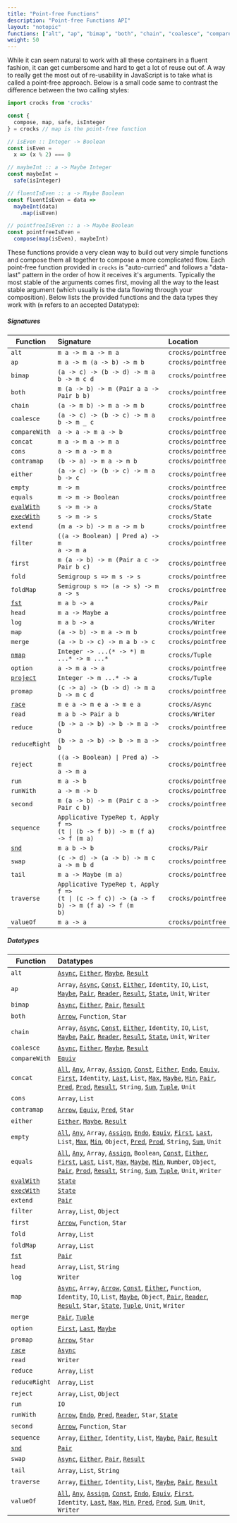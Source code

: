 ```yaml
---
title: "Point-free Functions"
description: "Point-free Functions API"
layout: "notopic"
functions: ["alt", "ap", "bimap", "both", "chain", "coalesce", "comparewith", "concat", "cons", "contramap", "either", "empty", "equals", "extend", "filter", "first", "fold", "foldmap", "head", "map", "merge", "option", "promap", "race", "reduce", "reduceright", "run", "runwith", "second", "sequence", "swap", "tail", "traverse", "valueof"]
weight: 50
---
```


While it can seem natural to work with all these containers in a fluent fashion,
it can get cumbersome and hard to get a lot of reuse out of. A way to really get
the most out of re-usability in JavaScript is to take what is called a point-free
approach. Below is a small code same to contrast the difference between the two
calling styles:

```javascript
import crocks from 'crocks'

const {
  compose, map, safe, isInteger
} = crocks // map is the point-free function

// isEven :: Integer -> Boolean
const isEven =
  x => (x % 2) === 0

// maybeInt :: a -> Maybe Integer
const maybeInt =
  safe(isInteger)

// fluentIsEven :: a -> Maybe Boolean
const fluentIsEven = data =>
  maybeInt(data)
    .map(isEven)

// pointfreeIsEven :: a -> Maybe Boolean
const pointfreeIsEven =
  compose(map(isEven), maybeInt)
```

These functions provide a very clean way to build out very simple functions and
compose them all together to compose a more complicated flow. Each point-free
function provided in `crocks` is "auto-curried" and follows a "data-last"
pattern in the order of how it receives it's arguments. Typically the most
stable of the arguments comes first, moving all the way to the least stable
argument (which usually is the data flowing through your composition). Below
lists the provided functions and the data types they work with (`m` refers to an
accepted Datatype):

##### Signatures
| Function | Signature | Location |
|---|:---|:---|
| `alt` | `m a -> m a -> m a` | `crocks/pointfree` |
| `ap` | `m a -> m (a -> b) -> m b` | `crocks/pointfree` |
| `bimap` | `(a -> c) -> (b -> d) -> m a b -> m c d` | `crocks/pointfree` |
| `both` | `m (a -> b) -> m (Pair a a -> Pair b b)` | `crocks/pointfree` |
| `chain` | `(a -> m b) -> m a -> m b` | `crocks/pointfree` |
| `coalesce` | `(a -> c) -> (b -> c) -> m a b -> m _ c` | `crocks/pointfree` |
| `compareWith` | `a -> a -> m a -> b` | `crocks/pointfree` |
| `concat` | `m a -> m a -> m a` | `crocks/pointfree` |
| `cons` | `a -> m a -> m a` | `crocks/pointfree` |
| `contramap` | `(b -> a) -> m a -> m b` | `crocks/pointfree` |
| `either` | `(a -> c) -> (b -> c) -> m a b -> c` | `crocks/pointfree` |
| `empty` | `m -> m` | `crocks/pointfree` |
| `equals` | `m -> m -> Boolean` | `crocks/pointfree` |
| [`evalWith`][eval] | `s -> m -> a` | `crocks/State` |
| [`execWith`][exec] | `s -> m -> s` | `crocks/State` |
| `extend` | `(m a -> b) -> m a -> m b` | `crocks/pointfree` |
| `filter` | <code>((a -> Boolean) &#124; Pred a) -> m a -> m a</code> | `crocks/pointfree` |
| `first` | `m (a -> b) -> m (Pair a c -> Pair b c)` | `crocks/pointfree` |
| `fold` | `Semigroup s => m s -> s` | `crocks/pointfree` |
| `foldMap` | `Semigroup s => (a -> s) -> m a -> s` | `crocks/pointfree` |
| [`fst`][fst] | `m a b -> a` | `crocks/Pair` |
| `head` | `m a -> Maybe a` | `crocks/pointfree` |
| `log` | `m a b -> a` | `crocks/Writer` |
| `map` | `(a -> b) -> m a -> m b` | `crocks/pointfree` |
| `merge` | `(a -> b -> c) -> m a b -> c` | `crocks/pointfree` |
| [`nmap`][nmap] | `Integer -> ...(* -> *) m ...* -> m ...*` | `crocks/Tuple` |
| `option` | `a -> m a -> a` | `crocks/pointfree` |
| [`project`][project] | `Integer -> m ...* -> a` | `crocks/Tuple` |
| `promap` | `(c -> a) -> (b -> d) -> m a b -> m c d` | `crocks/pointfree` |
| [`race`][race] | `m e a -> m e a -> m e a` | `crocks/Async` |
| `read` | `m a b -> Pair a b` | `crocks/Writer` |
| `reduce` | `(b -> a -> b) -> b -> m a -> b` | `crocks/pointfree` |
| `reduceRight` | `(b -> a -> b) -> b -> m a -> b` | `crocks/pointfree` |
| `reject` | <code>((a -> Boolean) &#124; Pred a) -> m a -> m a</code> | `crocks/pointfree` |
| `run` | `m a -> b` | `crocks/pointfree` |
| `runWith` | `a -> m -> b` | `crocks/pointfree` |
| `second` | `m (a -> b) -> m (Pair c a -> Pair c b)` | `crocks/pointfree` |
| `sequence` | <code>Applicative TypeRep t, Apply f => (t &#124; (b -> f b)) -> m (f a) -> f (m a)</code> | `crocks/pointfree` |
| [`snd`][snd] | `m a b -> b` | `crocks/Pair` |
| `swap` | `(c -> d) -> (a -> b) -> m c a -> m b d` | `crocks/pointfree` |
| `tail` | `m a -> Maybe (m a)` | `crocks/pointfree` |
| `traverse` | <code>Applicative TypeRep t, Apply f => (t &#124; (c -> f c)) -> (a -> f b) -> m (f a) -> f (m b)</code> | `crocks/pointfree` |
| `valueOf` | `m a -> a` | `crocks/pointfree` |

##### Datatypes
| Function | Datatypes |
|---|:---|
| `alt` | [`Async`][async-alt], [`Either`][either-alt], [`Maybe`][maybe-alt], [`Result`][result-alt] |
| `ap` | `Array`, [`Async`][async-ap], [`Const`][const-ap], [`Either`][either-ap], `Identity`, `IO`, `List`, [`Maybe`][maybe-ap], [`Pair`][pair-ap], [`Reader`][reader-ap], [`Result`][result-ap], [`State`][state-ap], `Unit`, `Writer` |
| `bimap` | [`Async`][async-bimap], [`Either`][either-bimap], [`Pair`][pair-bimap], [`Result`][result-bimap] |
| `both` | [`Arrow`][arrow-both], `Function`, `Star` |
| `chain` | `Array`, [`Async`][async-chain], [`Const`][const-chain], [`Either`][either-chain], `Identity`, `IO`, `List`, [`Maybe`][maybe-chain], [`Pair`][pair-chain], [`Reader`][reader-chain], [`Result`][result-chain], [`State`][state-chain], `Unit`, `Writer` |
| `coalesce` | [`Async`][async-coalesce], [`Either`][either-coalesce], [`Maybe`][maybe-coalesce], [`Result`][result-coalesce] |
| `compareWith` | [`Equiv`][equiv-compare] |
| `concat` | [`All`][all-concat], [`Any`][any-concat], `Array`, [`Assign`][assign-concat], [`Const`][const-concat], [`Either`][either-concat], [`Endo`][endo-concat], [`Equiv`][equiv-concat], [`First`][first-concat], `Identity`, [`Last`][last-concat], `List`, [`Max`][max-concat], [`Maybe`][maybe-concat], [`Min`][min-concat], [`Pair`][pair-concat], [`Pred`][pred-concat], [`Prod`][prod-concat], [`Result`][result-concat], `String`, [`Sum`][sum-concat], [`Tuple`][tuple-concat], `Unit` |
| `cons` | `Array`, `List` |
| `contramap` | [`Arrow`][arrow-contra], [`Equiv`][equiv-contra], [`Pred`][pred-contra], `Star` |
| `either` | [`Either`][either-either], [`Maybe`][maybe-either], [`Result`][result-either] |
| `empty` | [`All`][all-empty], [`Any`][any-empty], `Array`, [`Assign`][assign-empty], [`Endo`][endo-empty], [`Equiv`][equiv-empty], [`First`][first-empty], [`Last`][last-empty], `List`, [`Max`][max-empty], [`Min`][min-empty], `Object`, [`Pred`][pred-empty], [`Prod`][prod-empty], `String`, [`Sum`][sum-empty], `Unit` |
| `equals` | [`All`][all-equals], [`Any`][any-equals], `Array`, [`Assign`][assign-equals], `Boolean`, [`Const`][const-equals], [`Either`][either-equals], [`First`][first-equals], [`Last`][last-equals], `List`, [`Max`][max-equals], [`Maybe`][maybe-equals], [`Min`][min-equals], `Number`, `Object`, [`Pair`][pair-equals], [`Prod`][prod-equals], [`Result`][result-equals], `String`, [`Sum`][sum-equals], [`Tuple`][tuple-equals], `Unit`, `Writer` |
| [`evalWith`][eval] | [`State`][state-eval] |
| [`execWith`][exec] | [`State`][state-exec] |
| `extend` | [`Pair`][pair-extend] |
| `filter` | `Array`, `List`, `Object` |
| `first` | [`Arrow`][arrow-first], `Function`, `Star` |
| `fold` | `Array`, `List` |
| `foldMap` | `Array`, `List` |
| [`fst`][fst] | [`Pair`][pair-fst] |
| `head` | `Array`, `List`, `String` |
| `log` | `Writer` |
| `map` | [`Async`][async-map], `Array`, [`Arrow`][arrow-map], [`Const`][const-map], [`Either`][either-map], `Function`, `Identity`, `IO`, `List`, [`Maybe`][maybe-map], `Object`, [`Pair`][pair-map], [`Reader`][reader-map], [`Result`][result-map], `Star`, [`State`][state-map], [`Tuple`][tuple-map], `Unit`, `Writer` |
| `merge` | [`Pair`][pair-merge], [`Tuple`][tuple-merge] |
| `option` | [`First`][first-option], [`Last`][last-option], [`Maybe`][maybe-option] |
| `promap` | [`Arrow`][arrow-pro], `Star` |
| [`race`][race] | [`Async`][async-race] |
| `read` | `Writer` |
| `reduce` | `Array`, `List` |
| `reduceRight` | `Array`, `List` |
| `reject` | `Array`, `List`, `Object` |
| `run` | `IO` |
| `runWith` | [`Arrow`][arrow-run], [`Endo`][endo-run], [`Pred`][pred-run], [`Reader`][reader-run], `Star`, [`State`][state-run] |
| `second` | [`Arrow`][arrow-second], `Function`, `Star` |
| `sequence` | `Array`, [`Either`][either-sequence], `Identity`, `List`, [`Maybe`][maybe-sequence], [`Pair`][pair-sequence], [`Result`][result-sequence] |
| [`snd`][snd] | [`Pair`][pair-snd] |
| `swap` | [`Async`][async-swap], [`Either`][either-swap], [`Pair`][pair-swap], [`Result`][result-swap] |
| `tail` | `Array`, `List`, `String` |
| `traverse` | `Array`, [`Either`][either-traverse], `Identity`, `List`, [`Maybe`][maybe-traverse], [`Pair`][pair-traverse], [`Result`][result-traverse] |
| `valueOf` | [`All`][all-value], [`Any`][any-value], [`Assign`][assign-value], [`Const`][const-value], [`Endo`][endo-value], [`Equiv`][equiv-value], [`First`][first-value], `Identity`, [`Last`][last-value], [`Max`][max-value], [`Min`][min-value], [`Pred`][pred-value], [`Prod`][prod-value], [`Sum`][sum-value], `Unit`, `Writer` |

[all-concat]: ../monoids/All.html#concat
[all-empty]: ../monoids/All.html#empty
[all-equals]: ../monoids/All.html#equals
[all-value]: ../monoids/All.html#valueof

[any-concat]: ../monoids/Any.html#concat
[any-empty]: ../monoids/Any.html#empty
[any-equals]: ../monoids/Any.html#equals
[any-value]: ../monoids/Any.html#valueof

[assign-concat]: ../monoids/Assign.html#concat
[assign-empty]: ../monoids/Assign.html#empty
[assign-equals]: ../monoids/Assign.html#equals
[assign-value]: ../monoids/Assign.html#valueof

[arrow-both]: ../crocks/Arrow.html#both
[arrow-contra]: ../crocks/Arrow.html#contramap
[arrow-first]: ../crocks/Arrow.html#first
[arrow-map]: ../crocks/Arrow.html#map
[arrow-pro]: ../crocks/Arrow.html#promap
[arrow-run]: ../crocks/Arrow.html#runwith
[arrow-second]: ../crocks/Arrow.html#second

[async-alt]: ../crocks/Async.html#alt
[async-ap]: ../crocks/Async.html#ap
[async-bimap]: ../crocks/Async.html#bimap
[async-chain]: ../crocks/Async.html#chain
[async-coalesce]: ../crocks/Async.html#coalesce
[async-map]: ../crocks/Async.html#map
[async-swap]: ../crocks/Async.html#swap
[async-race]: ../crocks/Async.html#race

[const-ap]: ../crocks/Const.html#ap
[const-chain]: ../crocks/Const.html#chain
[const-concat]: ../crocks/Const.html#concat
[const-equals]: ../crocks/Const.html#equals
[const-map]: ../crocks/Const.html#map
[const-value]: ../crocks/Const.html#valueof

[endo-concat]: ../monoids/Endo.html#concat
[endo-empty]: ../monoids/Endo.html#empty
[endo-run]: ../monoids/Endo.html#runwith
[endo-value]: ../monoids/Endo.html#valueof

[either-alt]: ../crocks/Either.html#alt
[either-ap]: ../crocks/Either.html#ap
[either-bimap]: ../crocks/Either.html#bimap
[either-chain]: ../crocks/Either.html#chain
[either-coalesce]: ../crocks/Either.html#coalesce
[either-concat]: ../crocks/Either.html#concat
[either-either]: ../crocks/Either.html#either
[either-equals]: ../crocks/Either.html#equals
[either-map]: ../crocks/Either.html#map
[either-sequence]: ../crocks/Either.html#sequence
[either-swap]: ../crocks/Either.html#swap
[either-traverse]: ../crocks/Either.html#traverse

[equiv-compare]: ../crocks/Equiv.html#comparewith
[equiv-concat]: ../crocks/Equiv.html#concat
[equiv-contra]: ../crocks/Equiv.html#contramap
[equiv-empty]: ../crocks/Equiv.html#empty
[equiv-value]: ../crocks/Equiv.html#valueof

[first-concat]: ../monoids/First.html#concat
[first-empty]: ../monoids/First.html#empty
[first-equals]: ../monoids/First.html#equals
[first-option]: ../monoids/First.html#option
[first-value]: ../monoids/First.html#valueof

[last-concat]: ../monoids/Last.html#concat
[last-empty]: ../monoids/Last.html#empty
[last-equals]: ../monoids/Last.html#equals
[last-option]: ../monoids/Last.html#option
[last-value]: ../monoids/Last.html#valueof

[max-concat]: ../monoids/Max.html#concat
[max-empty]: ../monoids/Max.html#empty
[max-equals]: ../monoids/Max.html#equals
[max-value]: ../monoids/Max.html#valueof

[maybe-alt]: ../crocks/Maybe.html#alt
[maybe-ap]: ../crocks/Maybe.html#ap
[maybe-chain]: ../crocks/Maybe.html#chain
[maybe-coalesce]: ../crocks/Maybe.html#coalesce
[maybe-concat]: ../crocks/Maybe.html#concat
[maybe-either]: ../crocks/Maybe.html#either
[maybe-equals]: ../crocks/Maybe.html#equals
[maybe-map]: ../crocks/Maybe.html#map
[maybe-option]: ../crocks/Maybe.html#option
[maybe-sequence]: ../crocks/Maybe.html#sequence
[maybe-traverse]: ../crocks/Maybe.html#traverse

[min-concat]: ../monoids/Min.html#concat
[min-empty]: ../monoids/Min.html#empty
[min-equals]: ../monoids/Min.html#equals
[min-value]: ../monoids/Min.html#valueof

[pair-ap]: ../crocks/Pair.html#ap
[pair-bimap]: ../crocks/Pair.html#bimap
[pair-concat]: ../crocks/Pair.html#concat
[pair-chain]: ../crocks/Pair.html#chain
[pair-equals]: ../crocks/Pair.html#equals
[pair-extend]: ../crocks/Pair.html#extend
[pair-fst]: ../crocks/Pair.html#fst
[pair-map]: ../crocks/Pair.html#map
[pair-merge]: ../crocks/Pair.html#merge
[pair-sequence]: ../crocks/Pair.html#sequence
[pair-snd]: ../crocks/Pair.html#snd
[pair-swap]: ../crocks/Pair.html#swap
[pair-traverse]: ../crocks/Pair.html#traverse

[pred-concat]: ../crocks/Pred.html#concat
[pred-contra]: ../crocks/Pred.html#contramap
[pred-empty]: ../crocks/Pred.html#empty
[pred-run]: ../crocks/Pred.html#runwith
[pred-value]: ../crocks/Pred.html#valueof

[prod-concat]: ../monoids/Prod.html#concat
[prod-empty]: ../monoids/Prod.html#empty
[prod-equals]: ../monoids/Prod.html#equals
[prod-value]: ../monoids/Prod.html#valueof

[sum-concat]: ../monoids/Sum.html#concat
[sum-empty]: ../monoids/Sum.html#empty
[sum-equals]: ../monoids/Sum.html#equals
[sum-value]: ../monoids/Sum.html#valueof

[reader-ap]: ../crocks/Reader.html#ap
[reader-chain]: ../crocks/Reader.html#chain
[reader-map]: ../crocks/Reader.html#map
[reader-run]: ../crocks/Reader.html#runwith

[result-alt]: ../crocks/Result.html#alt
[result-ap]: ../crocks/Result.html#ap
[result-bimap]: ../crocks/Result.html#bimap
[result-chain]: ../crocks/Result.html#chain
[result-coalesce]: ../crocks/Result.html#coalesce
[result-concat]: ../crocks/Result.html#concat
[result-either]: ../crocks/Result.html#either
[result-equals]: ../crocks/Result.html#equals
[result-map]: ../crocks/Result.html#map
[result-sequence]: ../crocks/Result.html#sequence
[result-swap]: ../crocks/Result.html#swap
[result-traverse]: ../crocks/Result.html#traverse

[state-ap]: ../crocks/State.html#ap
[state-chain]: ../crocks/State.html#chain
[state-eval]: ../crocks/State.html#evalwith
[state-exec]: ../crocks/State.html#execwith
[state-map]: ../crocks/State.html#map
[state-run]: ../crocks/State.html#runwith

[tuple-concat]: ../crocks/Tuple.html#concat
[tuple-equals]: ../crocks/Tuple.html#equals
[tuple-map]: ../crocks/Tuple.html#map
[tuple-merge]: ../crocks/Tuple.html#merge

[exec]: ../crocks/State.html#execwith-pointfree
[eval]: ../crocks/State.html#evalwith-pointfree

[fst]: ../crocks/Pair.html#fst-pointfree
[nmap]: ../crocks/Tuple.html#nmap
[project]: ../crocks/Tuple.html#project
[snd]: ../crocks/Pair.html#snd-pointfree

[race]: ../crocks/Async.html#race-pointfree
